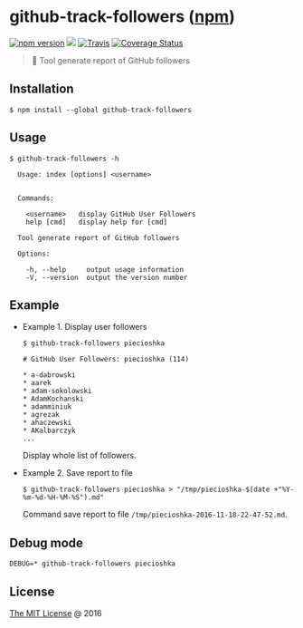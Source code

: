 # github-track-followers ([npm](https://www.npmjs.com/package/github-track-followers))

[![npm version](https://badge.fury.io/js/github-track-followers.svg)](https://badge.fury.io/js/github-track-followers)
![](https://img.shields.io/npm/dt/github-track-followers.svg)
[![Travis](https://img.shields.io/travis/piecioshka/github-track-followers.svg?maxAge=2592000)](https://travis-ci.org/piecioshka/github-track-followers)
[![Coverage Status](https://coveralls.io/repos/github/piecioshka/github-track-followers/badge.svg?branch=master)](https://coveralls.io/github/piecioshka/github-track-followers?branch=master)

> :hammer: Tool generate report of GitHub followers

## Installation

```
$ npm install --global github-track-followers
```

## Usage

```
$ github-track-followers -h

  Usage: index [options] <username>


  Commands:

    <username>   display GitHub User Followers
    help [cmd]   display help for [cmd]

  Tool generate report of GitHub followers

  Options:

    -h, --help     output usage information
    -V, --version  output the version number
```

## Example

* Example 1. Display user followers

    ```
    $ github-track-followers piecioshka
    
    # GitHub User Followers: piecioshka (114)
    
    * a-dabrowski
    * aarek
    * adam-sokolowski
    * AdamKochanski
    * adamminiuk
    * agrezak
    * ahaczewski
    * AKalbarczyk
    ...
    ```

    Display whole list of followers.

* Example 2. Save report to file

    ```
    $ github-track-followers piecioshka > "/tmp/piecioshka-$(date +"%Y-%m-%d-%H-%M-%S").md"
    ```

    Command save report to file `/tmp/piecioshka-2016-11-18-22-47-52.md`.

## Debug mode

```
DEBUG=* github-track-followers piecioshka
```

## License

[The MIT License](http://piecioshka.mit-license.org) @ 2016
